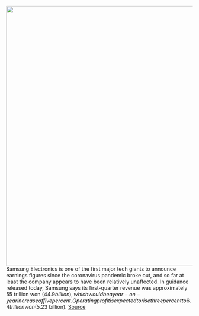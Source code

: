 <img src='https://cdn.vox-cdn.com/thumbor/iCDEGB-As9kqhK1vo0-uT-S5dM8=/0x0:2040x1360/1200x800/filters:focal(963x635:1289x961)/cdn.vox-cdn.com/uploads/chorus_image/image/66614616/awhite_200223_3916_0488.0.jpg' width='700px' /><br/>
Samsung Electronics is one of the first major tech giants to announce earnings figures since the coronavirus pandemic broke out, and so far at least the company appears to have been relatively unaffected. In guidance released today, Samsung says its first-quarter revenue was approximately 55 trillion won ($44.9 billion), which would be a year-on-year increase of five percent. Operating profit is expected to rise three percent to 6.4 trillion won ($5.23 billion).
<a href='https://www.theverge.com/2020/4/7/21211627/samsung-earnings-guidance-q1-2020'> Source <a/>